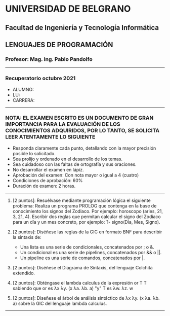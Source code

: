 # UNIVERSIDAD DE BELGRANO

## Facultad de Ingeniería y Tecnología Informática

## LENGUAJES DE PROGRAMACIÓN

### Profesor: Mag. Ing. Pablo Pandolfo

---

### Recuperatorio octubre 2021

* ALUMNO:  
* LU:
* CARRERA:

---

### NOTA: EL EXAMEN ESCRITO ES UN DOCUMENTO DE GRAN IMPORTANCIA PARA LA EVALUACIÓN DE LOS CONOCIMIENTOS ADQUIRIDOS, POR LO TANTO, SE SOLICITA LEER ATENTAMENTE LO SIGUIENTE

* Responda claramente cada punto, detallando con la mayor precisión posible lo solicitado.
* Sea prolijo y ordenado en el desarrollo de los temas.
* Sea cuidadoso con las faltas de ortografía y sus oraciones.
* No desarrollar el examen en lápiz.
* Aprobación del examen: Con nota mayor o igual a 4 (cuatro)
* Condiciones de aprobación: 60%
* Duración de examen: 2 horas.

---

1. [2 puntos]: Resuélvase mediante programación lógica el siguiente problema: Realiza un programa PROLOG que contenga en la base de conocimiento los signos del Zodiaco. Por ejemplo: horoscopo (aries, 21, 3, 21, 4). Escribir dos reglas que permitan calcular el signo del Zodiaco para un día y un mes concreto, por ejemplo: ?- signo(Dia, Mes, Signo).

1. [2 puntos]: Diséñese las reglas de la GIC en formato BNF para describir la sintaxis de:
    * Una lista es una serie de condicionales, concatenados por ; o &.
    * Un condicional es una serie de pipelines, concatenados por && o ||.
    * Un pipeline es una serie de comandos, concatenados por |.

1. [2 puntos]: Diséñese el Diagrama de Sintaxis, del lenguaje Colchita extendido.

1. [2 puntos]: Obténgase el lambda calculus de la expresión or T T sabiendo que or es λx λy. (x λa. λb. a)  "y"    T es λw. λz. w

1. [2 puntos]: Diseñese el árbol de análisis sintáctico de λx λy. (x λa. λb. a) sobre la GIC del lenguaje lambda calculus.

---
